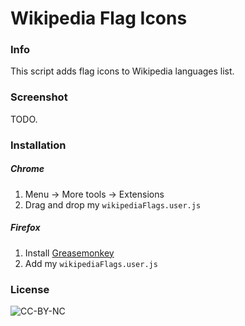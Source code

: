 # Wikipedia Flag Icons

### Info
This script adds flag icons to Wikipedia languages list.

### Screenshot
TODO.

### Installation
##### Chrome
1. Menu -> More tools -> Extensions
2. Drag and drop my `wikipediaFlags.user.js`

##### Firefox
1. Install [Greasemonkey](https://addons.mozilla.org/it/firefox/addon/greasemonkey/)
2. Add my `wikipediaFlags.user.js`

### License
![CC-BY-NC](http://i.creativecommons.org/l/by-nc/3.0/88x31.png)
